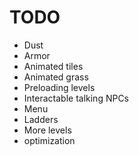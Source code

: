 # TODO

* Dust
* Armor
* Animated tiles
* Animated grass
* Preloading levels
* Interactable talking NPCs
* Menu
* Ladders
* More levels
* optimization
